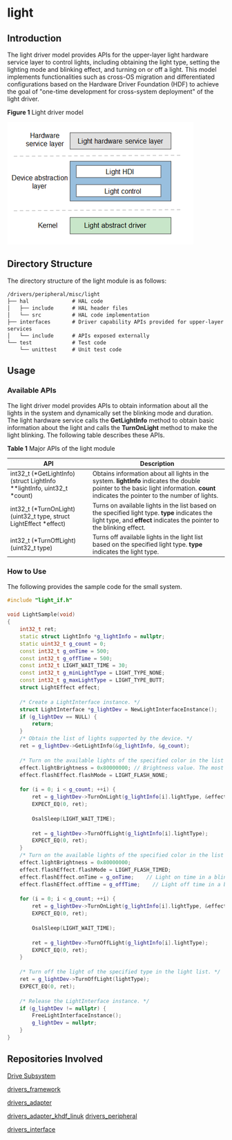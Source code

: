 # light

## Introduction

 The light driver model provides APIs for the upper-layer light hardware service layer to control lights, including obtaining the light type, setting the lighting mode and blinking effect, and turning on or off a light. This model implements functionalities such as cross-OS migration and differentiated configurations based on the Hardware Driver Foundation (HDF) to achieve the goal of "one-time development for cross-system deployment" of the light driver.

**Figure 1** Light driver model

![Light driver model](figures/light_driver_model.png)

## Directory Structure

The directory structure of the light module is as follows:

```
/drivers/peripheral/misc/light
├── hal              # HAL code
│   ├── include      # HAL header files
│   └── src          # HAL code implementation
├── interfaces       # Driver capability APIs provided for upper-layer services
│   └── include      # APIs exposed externally
└── test             # Test code
    └── unittest     # Unit test code
```

## Usage

### Available APIs

The light driver model provides APIs to obtain information about all the lights in the system and dynamically set the blinking mode and duration. The light hardware service calls the **GetLightInfo** method to obtain basic information about the light and calls the **TurnOnLight** method to make the light blinking. The following table describes these APIs.

**Table 1** Major APIs of the light module

| API                                                      | Description                                                    |
| ------------------------------------------------------------ | ------------------------------------------------------------ |
| int32_t (*GetLightInfo)(struct LightInfo **lightInfo, uint32_t *count) | Obtains information about all lights in the system. **lightInfo** indicates the double pointer to the basic light information. **count** indicates the pointer to the number of lights.|
| int32_t (*TurnOnLight)(uint32_t type, struct LightEffect *effect) | Turns on available lights in the list based on the specified light type. **type** indicates the light type, and **effect** indicates the pointer to the blinking effect.|
| int32_t (*TurnOffLight)(uint32_t type)                       | Turns off available lights in the light list based on the specified light type. **type** indicates the light type.                                          |

### How to Use

The following provides the sample code for the small system.

```c++
#include "light_if.h"

void LightSample(void)
{
	int32_t ret;
    static struct LightInfo *g_lightInfo = nullptr;
    static uint32_t g_count = 0;
    const int32_t g_onTime = 500;
    const int32_t g_offTime = 500;
    const int32_t LIGHT_WAIT_TIME = 30;
    const int32_t g_minLightType = LIGHT_TYPE_NONE;
    const int32_t g_maxLightType = LIGHT_TYPE_BUTT;
    struct LightEffect effect;

	/* Create a LightInterface instance. */
    struct LightInterface *g_lightDev = NewLightInterfaceInstance();
    if (g_lightDev == NULL) {
        return;
    }
	/* Obtain the list of lights supported by the device. */
 	ret = g_lightDev->GetLightInfo(&g_lightInfo, &g_count);

    /* Turn on the available lights of the specified color in the list and make it steady on. */
    effect.lightBrightness = 0x80000000; // Brightness value. The most significant bit indicates the color. Bits16–31 for red, bits 8–15 for green, and bits 0–7 for blue. */
    effect.flashEffect.flashMode = LIGHT_FLASH_NONE;

    for (i = 0; i < g_count; ++i) {
        ret = g_lightDev->TurnOnLight(g_lightInfo[i].lightType, &effect);
        EXPECT_EQ(0, ret);

        OsalSleep(LIGHT_WAIT_TIME);

        ret = g_lightDev->TurnOffLight(g_lightInfo[i].lightType);
        EXPECT_EQ(0, ret);
    }
    /* Turn on the available lights of the specified color in the list and make it blinking. */
    effect.lightBrightness = 0x80000000;
    effect.flashEffect.flashMode = LIGHT_FLASH_TIMED;
    effect.flashEffect.onTime = g_onTime;    // Light on time in a blinking period, in ms
    effect.flashEffect.offTime = g_offTime;    // Light off time in a blinking period, in ms
    
    for (i = 0; i < g_count; ++i) {
        ret = g_lightDev->TurnOnLight(g_lightInfo[i].lightType, &effect);
        EXPECT_EQ(0, ret);

        OsalSleep(LIGHT_WAIT_TIME);

        ret = g_lightDev->TurnOffLight(g_lightInfo[i].lightType);
        EXPECT_EQ(0, ret);
    }

    /* Turn off the light of the specified type in the light list. */
    ret = g_lightDev->TurnOffLight(lightType);
    EXPECT_EQ(0, ret);

    /* Release the LightInterface instance. */
    if (g_lightDev != nullptr) {
        FreeLightInterfaceInstance();
        g_lightDev = nullptr;
    }
}
```

## Repositories Involved

[Drive Subsystem](https://gitee.com/openharmony/docs/blob/master/en/readme/driver-subsystem.md)

[drivers_framework](https://gitee.com/openharmony/drivers_framework/blob/master/README.md)

[drivers_adapter](https://gitee.com/openharmony/drivers_adapter/blob/master/README.md)

[drivers_adapter_khdf_linuk](https://gitee.com/openharmony/drivers_adapter_khdf_linux/blob/master/README.md)
[drivers_peripheral](https://gitee.com/openharmony/drivers_peripheral)

[drivers_interface](https://gitee.com/openharmony/drivers_interface)
